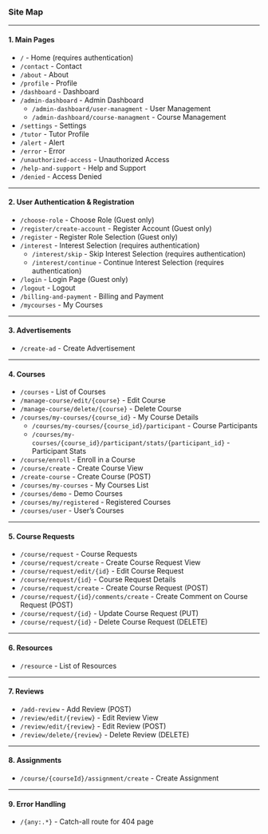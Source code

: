 ### Site Map

---

#### 1. **Main Pages**

- `/` - Home (requires authentication)
- `/contact` - Contact
- `/about` - About
- `/profile` - Profile
- `/dashboard` - Dashboard
- `/admin-dashboard` - Admin Dashboard
  - `/admin-dashboard/user-managment` - User Management
  - `/admin-dashboard/course-managment` - Course Management
- `/settings` - Settings
- `/tutor` - Tutor Profile
- `/alert` - Alert
- `/error` - Error
- `/unauthorized-access` - Unauthorized Access
- `/help-and-support` - Help and Support
- `/denied` - Access Denied

---

#### 2. **User Authentication & Registration**

- `/choose-role` - Choose Role (Guest only)
- `/register/create-account` - Register Account (Guest only)
- `/register` - Register Role Selection (Guest only)
- `/interest` - Interest Selection (requires authentication)
  - `/interest/skip` - Skip Interest Selection (requires authentication)
  - `/interest/continue` - Continue Interest Selection (requires authentication)
- `/login` - Login Page (Guest only)
- `/logout` - Logout
- `/billing-and-payment` - Billing and Payment
- `/mycourses` - My Courses

---

#### 3. **Advertisements**

- `/create-ad` - Create Advertisement

---

#### 4. **Courses**

- `/courses` - List of Courses
- `/manage-course/edit/{course}` - Edit Course
- `/manage-course/delete/{course}` - Delete Course
- `/courses/my-courses/{course_id}` - My Course Details
  - `/courses/my-courses/{course_id}/participant` - Course Participants
  - `/courses/my-courses/{course_id}/participant/stats/{participant_id}` - Participant Stats
- `/course/enroll` - Enroll in a Course
- `/course/create` - Create Course View
- `/create-course` - Create Course (POST)
- `/courses/my-courses` - My Courses List
- `/courses/demo` - Demo Courses
- `/courses/my/registered` - Registered Courses
- `/courses/user` - User’s Courses

---

#### 5. **Course Requests**

- `/course/request` - Course Requests
- `/course/request/create` - Create Course Request View
- `/course/request/edit/{id}` - Edit Course Request
- `/course/request/{id}` - Course Request Details
- `/course/request/create` - Create Course Request (POST)
- `/course/request/{id}/comments/create` - Create Comment on Course Request (POST)
- `/course/request/{id}` - Update Course Request (PUT)
- `/course/request/{id}` - Delete Course Request (DELETE)

---

#### 6. **Resources**

- `/resource` - List of Resources

---

#### 7. **Reviews**

- `/add-review` - Add Review (POST)
- `/review/edit/{review}` - Edit Review View
- `/review/edit/{review}` - Edit Review (POST)
- `/review/delete/{review}` - Delete Review (DELETE)

---

#### 8. **Assignments**

- `/course/{courseId}/assignment/create` - Create Assignment

---

#### 9. **Error Handling**

- `/{any:.*}` - Catch-all route for 404 page
